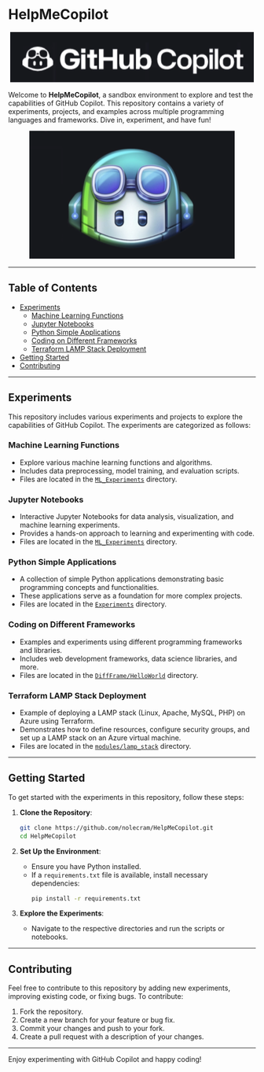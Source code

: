 # HelpMeCopilot

<p align="center">
    <img src="../assets/images/1.png" alt="HelpMeCopilot Image 1" />
</p>

Welcome to **HelpMeCopilot**, a sandbox environment to explore and test the capabilities of GitHub Copilot. This repository contains a variety of experiments, projects, and examples across multiple programming languages and frameworks. Dive in, experiment, and have fun!

<p align="center">
    <img src="../assets/images/2.png" alt="HelpMeCopilot Image 2" />
</p>

---

## Table of Contents

- [Experiments](#experiments)
  - [Machine Learning Functions](#machine-learning-functions)
  - [Jupyter Notebooks](#jupyter-notebooks)
  - [Python Simple Applications](#python-simple-applications)
  - [Coding on Different Frameworks](#coding-on-different-frameworks)
  - [Terraform LAMP Stack Deployment](#terraform-lamp-stack-deployment)
- [Getting Started](#getting-started)
- [Contributing](#contributing)

---

## Experiments

This repository includes various experiments and projects to explore the capabilities of GitHub Copilot. The experiments are categorized as follows:

### Machine Learning Functions
- Explore various machine learning functions and algorithms.
- Includes data preprocessing, model training, and evaluation scripts.
- Files are located in the [`ML_Experiments`](src/ML_Experiments/) directory.

### Jupyter Notebooks
- Interactive Jupyter Notebooks for data analysis, visualization, and machine learning experiments.
- Provides a hands-on approach to learning and experimenting with code.
- Files are located in the [`ML_Experiments`](src/ML_Experiments/) directory.

### Python Simple Applications
- A collection of simple Python applications demonstrating basic programming concepts and functionalities.
- These applications serve as a foundation for more complex projects.
- Files are located in the [`Experiments`](src/Experiments/) directory.

### Coding on Different Frameworks
- Examples and experiments using different programming frameworks and libraries.
- Includes web development frameworks, data science libraries, and more.
- Files are located in the [`DiffFrame/HelloWorld`](src/DiffFrame/HelloWorld/) directory.

### Terraform LAMP Stack Deployment
- Example of deploying a LAMP stack (Linux, Apache, MySQL, PHP) on Azure using Terraform.
- Demonstrates how to define resources, configure security groups, and set up a LAMP stack on an Azure virtual machine.
- Files are located in the [`modules/lamp_stack`](src/modules/lamp_stack/) directory.

---

## Getting Started

To get started with the experiments in this repository, follow these steps:

1. **Clone the Repository**:
    ```sh
    git clone https://github.com/nolecram/HelpMeCopilot.git
    cd HelpMeCopilot
    ```

2. **Set Up the Environment**:
    - Ensure you have Python installed.
    - If a `requirements.txt` file is available, install necessary dependencies:
      ```sh
      pip install -r requirements.txt
      ```

3. **Explore the Experiments**:
    - Navigate to the respective directories and run the scripts or notebooks.

---

## Contributing

Feel free to contribute to this repository by adding new experiments, improving existing code, or fixing bugs. To contribute:

1. Fork the repository.
2. Create a new branch for your feature or bug fix.
3. Commit your changes and push to your fork.
4. Create a pull request with a description of your changes.

---

Enjoy experimenting with GitHub Copilot and happy coding!
